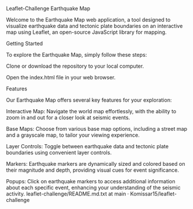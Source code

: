 Leaflet-Challenge Earthquake Map

Welcome to the Earthquake Map web application, a tool designed to visualize earthquake data and tectonic plate boundaries on an interactive map using Leaflet, an open-source JavaScript library for mapping.

Getting Started

To explore the Earthquake Map, simply follow these steps:

Clone or download the repository to your local computer.

Open the index.html file in your web browser.

Features

Our Earthquake Map offers several key features for your exploration:

Interactive Map: Navigate the world map effortlessly, with the ability to zoom in and out for a closer look at seismic events.

Base Maps: Choose from various base map options, including a street map and a grayscale map, to tailor your viewing experience.

Layer Controls: Toggle between earthquake data and tectonic plate boundaries using convenient layer controls.

Markers: Earthquake markers are dynamically sized and colored based on their magnitude and depth, providing visual cues for event significance.

Popups: Click on earthquake markers to access additional information about each specific event, enhancing your understanding of the seismic activity.
leaflet-challenge/README.md.txt at main · Komissar15/leaflet-challenge
